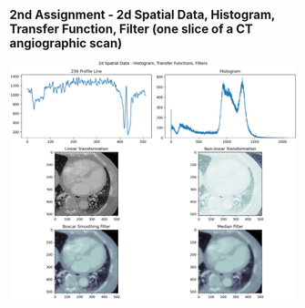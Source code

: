 ## 2nd Assignment - 2d Spatial Data, Histogram, Transfer Function, Filter (one slice of a CT angiographic scan)


![Medical Imaging](medical_imaging.jpeg)
